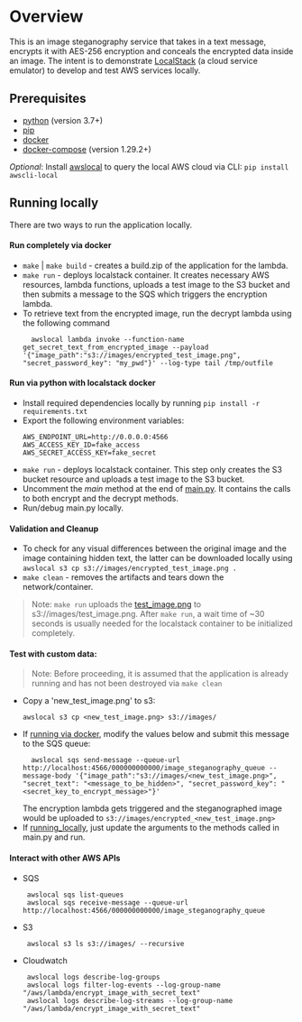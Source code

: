 # Overview

This is an image steganography service that takes in a text message, encrypts it with AES-256 encryption and conceals 
the encrypted data inside an image. 
The intent is to demonstrate [LocalStack](https://localstack.cloud/) (a cloud service emulator) to develop and test AWS 
services locally.

## Prerequisites

- [python](https://docs.python.org/3/using/index.html) (version 3.7+)
- [pip](https://pip.pypa.io/en/stable/installation/)
- [docker](https://docs.docker.com/get-docker/)
- [docker-compose](https://docs.docker.com/compose/install/) (version 1.29.2+)

_Optional_: Install [awslocal](https://github.com/localstack/awscli-local) to query the local AWS cloud via CLI: `pip install awscli-local`

## Running locally

There are two ways to run the application locally. 

#### Run completely via docker
* `make` | `make build` - creates a build.zip of the application for the lambda.
* `make run` - deploys localstack container. It creates necessary AWS resources, lambda functions, uploads a test image 
  to the S3 bucket and then submits a message to the SQS which triggers the encryption lambda.
* To retrieve text from the encrypted image, run the decrypt lambda using the following command
  ```
    awslocal lambda invoke --function-name get_secret_text_from_encrypted_image --payload '{"image_path":"s3://images/encrypted_test_image.png", "secret_password_key": "my_pwd"}' --log-type tail /tmp/outfile
  ```
  
#### Run via python with localstack docker
   * Install required dependencies locally by running `pip install -r requirements.txt`
   * Export the following environment variables:
     ```
     AWS_ENDPOINT_URL=http://0.0.0.0:4566
     AWS_ACCESS_KEY_ID=fake_access
     AWS_SECRET_ACCESS_KEY=fake_secret
     ```      
   * `make run` - deploys localstack container. This step only creates the S3 bucket resource and uploads a test image 
     to the S3 bucket.
   * Uncomment the _main_ method at the end of [main.py](src/main.py). It contains the calls to both encrypt and the 
     decrypt methods.
   * Run/debug main.py locally.

#### Validation and Cleanup
* To check for any visual differences between the original image and the image containing hidden text, the latter
  can be downloaded locally using `awslocal s3 cp s3://images/encrypted_test_image.png .`
* `make clean` - removes the artifacts and tears down the network/container.
   
> Note: `make run` uploads the [test_image.png](resources/test_image.png) to s3://images/test_image.png. After `make run`, 
> a wait time of ~30 seconds is usually needed for the localstack container to be initialized completely.

#### Test with custom data:

> Note: Before proceeding, it is assumed that the application is already running and has not been destroyed via `make clean`

- Copy a 'new_test_image.png' to s3: 
  ```
  awslocal s3 cp <new_test_image.png> s3://images/
  ```
- If [running via docker](#run-completely-via-docker), modify the values below and submit this message to the SQS queue:
  ```
    awslocal sqs send-message --queue-url http://localhost:4566/000000000000/image_steganography_queue --message-body '{"image_path":"s3://images/<new_test_image.png>", "secret_text": "<message_to_be_hidden>", "secret_password_key": "<secret_key_to_encrypt_message>"}'
  ```
  The encryption lambda gets triggered and the steganographed image would be uploaded to `s3://images/encrypted_<new_test_image.png>`
- If [running_locally](README.md#run-via-python-with-localstack-docker), just update the arguments to the methods called
  in main.py and run.

#### Interact with other AWS APIs

* SQS
   ```
    awslocal sqs list-queues
    awslocal sqs receive-message --queue-url http://localhost:4566/000000000000/image_steganography_queue
   ```

* S3
   ```
    awslocal s3 ls s3://images/ --recursive
   ```

* Cloudwatch
   ```
    awslocal logs describe-log-groups 
    awslocal logs filter-log-events --log-group-name "/aws/lambda/encrypt_image_with_secret_text"
    awslocal logs describe-log-streams --log-group-name "/aws/lambda/encrypt_image_with_secret_text"
   ```